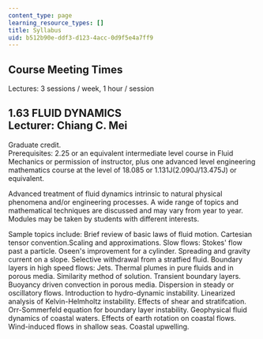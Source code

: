 ```yaml
---
content_type: page
learning_resource_types: []
title: Syllabus
uid: b512b90e-ddf3-d123-4acc-0d9f5e4a7ff9
---
```


Course Meeting Times
--------------------

Lectures: 3 sessions / week, 1 hour / session

1.63 FLUID DYNAMICS  
Lecturer: Chiang C. Mei
---------------------------------------------

Graduate credit.  
Prerequisites: 2.25 or an equivalent intermediate level course in Fluid Mechanics or permission of instructor, plus one advanced level engineering mathematics course at the level of 18.085 or 1.131J(2.090J/13.475J) or equivalent.

Advanced treatment of fluid dynamics intrinsic to natural physical phenomena and/or engineering processes. A wide range of topics and mathematical techniques are discussed and may vary from year to year. Modules may be taken by students with different interests.

Sample topics include: Brief review of basic laws of fluid motion. Cartesian tensor convention.Scaling and approximations. Slow flows: Stokes' flow past a particle. Oseen's improvement for a cylinder. Spreading and gravity current on a slope. Selective withdrawal from a stratfied fluid. Boundary layers in high speed flows: Jets. Thermal plumes in pure fluids and in porous media. Similarity method of solution. Transient boundary layers. Buoyancy driven convection in porous media. Dispersion in steady or oscillatory flows. Introduction to hydro-dynamic instability. Linearized analysis of Kelvin-Helmholtz instability. Effects of shear and stratifcation. Orr-Sommerfeld equation for boundary layer instability. Geophysical fluid dynamics of coastal waters. Effects of earth rotation on coastal flows. Wind-induced flows in shallow seas. Coastal upwelling.